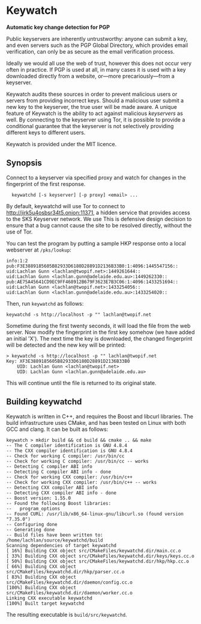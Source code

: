 Keywatch
========
**Automatic key  change detection for PGP**

Public keyservers are inherently untrustworthy: anyone can submit a key,
and even servers such as the PGP Global Directory, which provides email
verification, can only be as secure as the email verification process.

Ideally we would all use the web of trust, however this does not occur
very often in practice.  If PGP is used at all, in many cases it is used
with a key downloaded directly from a website, or&mdash;more
precariously&mdash;from a keyserver.

Keywatch audits these sources in order to prevent malicious users or
servers from providing incorrect keys.  Should a malicious user
submit a new key to the keyserver, the true user will be made
aware.  A unique feature of Keywatch is the ability to act against
malicious _keyservers_ as well.  By connecting to the keyserver
using Tor, it is possible to provide a conditional guarantee that the
keyserver is not selectively providing different keys to different
users.

Keywatch is provided under the MIT licence.

Synopsis
--------

Connect to a keyserver via specified proxy and watch for changes in the
fingerprint of the first response.
```
  keywatchd [-s keyserver] [-p proxy] <email> ...
```
By default, keywatchd will use Tor to connect to
http://jirk5u4osbsr34t5.onion:11371,
a hidden service that provides access to the SKS Keyserver network.  We use
This is defensive design decision to ensure that a bug cannot cause the
site to be resolved directly, without the use of Tor.

You can test the program by putting a sample HKP response onto a local
webserver at `/pks/lookup`:
```
info:1:2
pub:F3E3889185605B82933D6180D28891D2136B33B0:1:4096:1445547156::
uid:Lachlan Gunn <lachlan@twopif.net>:1449261644::
uid:Lachlan Gunn <lachlan.gunn@adelaide.edu.au>:1449262330::
pub:AE75A45641CD9EC9FF468912B679F3623E7B3C06:1:4096:1433251694::
uid:Lachlan Gunn <lachlan@twopif.net>:1433254056::
uid:Lachlan Gunn <lachlan.gunn@adelaide.edu.au>:1433254020::
```
Then, run `keywatchd` as follows:
```
keywatchd -s http://localhost -p "" lachlan@twopif.net
```
Sometime during the first twenty seconds, it will load the file from
the web server.  Now modify the fingerprint in the first key somehow
(we have added an initial 'X').  The next time the key is downloaded,
the changed fingerprint will be detected and the new key will be printed:
```
> keywatchd -s http://localhost -p "" lachlan@twopif.net
Key: XF3E3889185605B82933D6180D28891D2136B33B0
    UID: Lachlan Gunn <lachlan@twopif.net>
    UID: Lachlan Gunn <lachlan.gunn@adelaide.edu.au>
```
This will continue until the file is returned to its original state.

Building keywatchd
------------------

Keywatch is written in C++, and requires the Boost and libcurl libraries.
The build infrastructure uses CMake, and has been tested on Linux with both
GCC and clang.  It can be built as follows:
```
keywatch > mkdir build && cd build && cmake .. && make
-- The C compiler identification is GNU 4.8.4
-- The CXX compiler identification is GNU 4.8.4
-- Check for working C compiler: /usr/bin/cc
-- Check for working C compiler: /usr/bin/cc -- works
-- Detecting C compiler ABI info
-- Detecting C compiler ABI info - done
-- Check for working CXX compiler: /usr/bin/c++
-- Check for working CXX compiler: /usr/bin/c++ -- works
-- Detecting CXX compiler ABI info
-- Detecting CXX compiler ABI info - done
-- Boost version: 1.55.0
-- Found the following Boost libraries:
--   program_options
-- Found CURL: /usr/lib/x86_64-linux-gnu/libcurl.so (found version "7.35.0") 
-- Configuring done
-- Generating done
-- Build files have been written to: /home/lachlan/source/keywatchd/build
Scanning dependencies of target keywatchd
[ 16%] Building CXX object src/CMakeFiles/keywatchd.dir/main.cc.o
[ 33%] Building CXX object src/CMakeFiles/keywatchd.dir/keys/keys.cc.o
[ 50%] Building CXX object src/CMakeFiles/keywatchd.dir/hkp/hkp.cc.o
[ 66%] Building CXX object src/CMakeFiles/keywatchd.dir/hkp/parser.cc.o
[ 83%] Building CXX object src/CMakeFiles/keywatchd.dir/daemon/config.cc.o
[100%] Building CXX object src/CMakeFiles/keywatchd.dir/daemon/worker.cc.o
Linking CXX executable keywatchd
[100%] Built target keywatchd
```
The resulting executable is `build/src/keywatchd`.